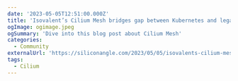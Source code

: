 ```yaml
---
date: '2023-05-05T12:51:00.000Z'
title: 'Isovalent’s Cilium Mesh bridges gap between Kubernetes and legacy workloads'
ogImage: ogimage.jpeg
ogSummary: 'Dive into this blog post about Cilium Mesh'
categories:
  - Community
externalUrl: 'https://siliconangle.com/2023/05/05/isovalents-cilium-mesh-bridges-gap-kubernetes-legacy-workloads-kubecon/'
tags:
  - Cilium
---
```

